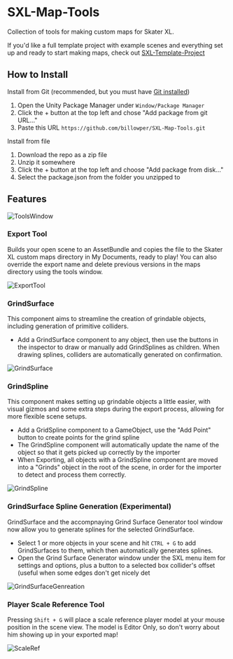 # SXL-Map-Tools

Collection of tools for making custom maps for Skater XL.

If you'd like a full template project with example scenes and everything set up and ready to start making maps, check out [SXL-Template-Project](https://github.com/billowper/SXL-Template-Project)

## How to Install

Install from Git (recommended, but you must have [Git installed](https://desktop.github.com/))

1. Open the Unity Package Manager under `Window/Package Manager`
2. Click the + button at the top left and chose "Add package from git URL..."
3. Paste this URL `https://github.com/billowper/SXL-Map-Tools.git`

Install from file
1. Download the repo as a zip file
2. Unzip it somewhere
3. Click the + button at the top left and choose "Add package from disk..."
4. Select the package.json from the folder you unzipped to

## Features

![ToolsWindow](https://i.imgur.com/ME4r345.jpg)

### Export Tool
Builds your open scene to an AssetBundle and copies the file to the Skater XL custom maps directory in My Documents, ready to play! You can also override the export name and delete previous versions in the maps directory using the tools window.

![ExportTool](https://i.imgur.com/ocOVFNQ.jpg) 

### GrindSurface
This component aims to streamline the creation of grindable objects, including generation of primitive colliders. 

* Add a GrindSurface component to any object, then use the buttons in the inspector to draw or manually add GrindSplines as children. When drawing splines, colliders are automatically generated on confirmation.

![GrindSurface](https://i.imgur.com/AQvQhhk.jpg)

###  GrindSpline
This component makes setting up grindable objects a little easier, with visual gizmos and some extra steps during the export process, allowing for more flexible scene setups. 

* Add a GridSpline component to a GameObject, use the "Add Point" button to create points for the grind spline
* The GrindSpline component will automatically update the name of the object so that it gets picked up correctly by the importer
* When Exporting, all objects with a GrindSpline component are moved into a "Grinds" object in the root of the scene, in order for the importer to detect and process them correctly.

![GrindSpline](https://i.imgur.com/svtbzpe.jpeg)

###  GrindSurface Spline Generation (Experimental)
GrindSurface and the accompnaying Grind Surface Generator tool window now allow you to generate splines for the selected GrindSurface.

* Select 1 or more objects in your scene and hit `CTRL + G` to add GrindSurfaces to them, which then automatically generates splines.
* Open the Grind Surface Generator window under the SXL menu item for settings and options, plus a button to a selected box collider's offset (useful when some edges don't get nicely det

![GrindSurfaceGenreation](https://i.imgur.com/VVaL715.jpg)

### Player Scale Reference Tool
Pressing `Shift + G` will place a scale reference player model at your mouse position in the scene view. The model is Editor Only, so don't worry about him showing up in your exported map!

![ScaleRef](https://i.imgur.com/N5B9wUk.jpg)
